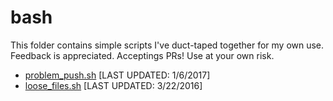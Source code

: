 # bash

This folder contains simple scripts I've duct-taped together for my own use.  
Feedback is appreciated. Acceptings PRs! Use at your own risk.

+ [problem_push.sh](problem_push/README.md) [LAST UPDATED: 1/6/2017]
+ [loose_files.sh](loose_files/README.md) [LAST UPDATED: 3/22/2016]